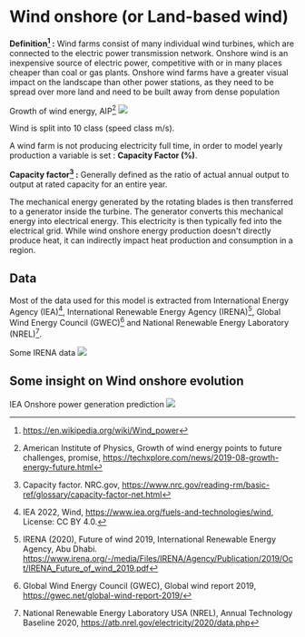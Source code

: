 # Wind onshore (or Land-based wind)

**Definition[^1] :**
Wind farms consist of many individual wind turbines, which are connected to the electric power transmission network. Onshore wind is an inexpensive source of electric power, competitive with or in many places cheaper than coal or gas plants. Onshore wind farms have a greater visual impact on the landscape than other power stations, as they need to be spread over more land and need to be built away from dense population

Growth of wind energy, AIP[^2]
![](growthofwind.jpg)

Wind is split into 10 class (speed class m/s).

A wind farm is not producing electricity full time, in order to model yearly production a variable is set : **Capacity Factor (%)**.

**Capacity factor[^3] :** Generally defined as the ratio of actual annual output to output at rated capacity for an entire year.

The mechanical energy generated by the rotating blades is then transferred to a generator inside the turbine. The generator converts this mechanical energy into electrical energy. This electricity is then typically fed into the electrical grid.
While wind onshore energy production doesn't directly produce heat, it can indirectly impact heat production and consumption in a region.
## Data
Most of the data used for this model is extracted from International Energy Agency (IEA)[^4],
International Renewable Energy Agency (IRENA)[^5], Global Wind Energy Council (GWEC)[^6] and National Renewable Energy Laboratory (NREL)[^7].

Some IRENA data
![](irena-onshore.png)
## Some insight on Wind onshore evolution
IEA Onshore power generation prediction
![](IEA-onshore-prediction.PNG)

[^1]: https://en.wikipedia.org/wiki/Wind_power
[^2]: American Institute of Physics, Growth of wind energy points to future challenges, promise, https://techxplore.com/news/2019-08-growth-energy-future.html
[^3]: Capacity factor. NRC.gov, https://www.nrc.gov/reading-rm/basic-ref/glossary/capacity-factor-net.html
[^4]: IEA 2022, Wind, https://www.iea.org/fuels-and-technologies/wind, License: CC BY 4.0.
[^5]: IRENA (2020), Future of wind 2019, International Renewable Energy Agency, Abu Dhabi. https://www.irena.org/-/media/Files/IRENA/Agency/Publication/2019/Oct/IRENA_Future_of_wind_2019.pdf
[^6]: Global Wind Energy Council (GWEC), Global wind report 2019, https://gwec.net/global-wind-report-2019/
[^7]: National Renewable Energy Laboratory USA (NREL), Annual Technology Baseline 2020, https://atb.nrel.gov/electricity/2020/data.php
[^8]: https://www.iberdrola.com/sustainability/renewables-energy-wind-power#:~:text=Onshore%20wind%20energy%20is%20responsible,it%20to%20the%20distribution%20network.
